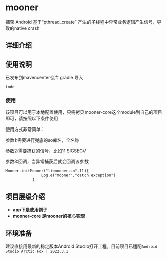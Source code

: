 # mooner
捕获 Android 基于“pthread_create” 产生的子线程中异常业务逻辑产生信号，导致的native crash
## 详细介绍


## 使用说明
已发布到mavencenter仓库
gradle 导入
```
todo
```
### 使用
该项目可以用于本地配置使用，只需拷贝mooner-core这个module到自己的项目即可，请按照以下条件使用

使用方式非常简单：

参数1:需要进行兜底的so库名，全名称 

参数2:需要捕获的信号，比如11 SIGSEGV 

参数3:回调，当异常捕获后就会回调该参数


```
Mooner.initMooner("libmooner.so",11){
                Log.e("mooner","catch exception")
            }

```





## 项目层级介绍
* **app下是使用例子**
* **mooner-core 是mooner的核心实现**

## 环境准备
建议直接用最新的稳定版本Android Studio打开工程。目前项目已适配`Android Studio Arctic Fox | 2022.3.1`
### 
